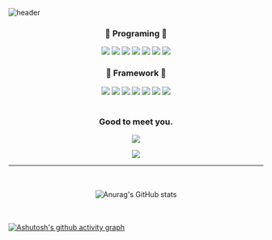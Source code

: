 
![header](https://capsule-render.vercel.app/api?type=waving&color=gradient&customColorList=0,6,2,1,5,0&height=250&section=header&text=Recording%20Day&fontSize=70&fontAlign=67)
<div align="center">

  <h3>🐰 Programing 🐰</h3>
  <img src="https://img.shields.io/badge/HTML5-E34F26?style=flat-square&logo=HTML5&logoColor=white"/> <img src="https://img.shields.io/badge/CSS3-1572B6?style=flat-square&logo=CSS3&logoColor=white"/> <img src="https://img.shields.io/badge/JavaScript-F7DF1E?style=flat-square&logo=JavaScript&logoColor=white"/> <img src="https://img.shields.io/badge/Python-0A9EDC?style=flat-square&logo=Python&logoColor=white"/> <img src="https://img.shields.io/badge/C-A8B9CC?style=flat-square&logo=C&logoColor=white"/> <img src="https://img.shields.io/badge/C++-00599C?style=flat-square&logo=C++&logoColor=white"/> <img src="https://img.shields.io/badge/Go-00ADD8?style=flat-square&logo=Go&logoColor=white"/>
  <br><h3>🐰 Framework 🐰</h3>
  <img src="https://img.shields.io/badge/Android-3DDC84?style=flat-square&logo=Android&logoColor=white"/> <img src="https://img.shields.io/badge/SQLite-003B57?style=flat-square&logo=SQLite&logoColor=white"/> <img src="https://img.shields.io/badge/Firebase-FFCA28?style=flat-square&logo=Firebase&logoColor=white"/> <img src="https://img.shields.io/badge/MySQL-4479A1?style=flat-square&logo=MySQL&logoColor=white"/> 
  <img src="https://img.shields.io/badge/GitHub-181717?style=flat-square&logo=GitHub&logoColor=white"/> <img src="https://img.shields.io/badge/Amazon AWS-232F3E?style=flat-square&logo=Amazon AWS&logoColor=white"/> <img src="https://img.shields.io/badge/Spring-6DB33F?style=flat-square&logo=Spring&logoColor=white"/> 
<br><br>

<h3>Good to meet you.</h3>
<a href="https://hits.seeyoufarm.com"><img src="https://hits.seeyoufarm.com/api/count/incr/badge.svg?url=https%3A%2F%2Fgithub.com%2FLeeSeolHee&count_bg=%23FBC9DD&title_bg=%23F39EB4&icon=&icon_color=%23E7E7E7&title=GitHub&edge_flat=false"/></a> <br>
<p align="center">
<img src="https://user-images.githubusercontent.com/89919636/176720762-3da31bcf-e392-4686-866e-495d19d244d4.jpg">
</p>

<hr>

<br><br>
![Anurag's GitHub stats](https://github-readme-stats.vercel.app/api?username=LeeSeolHee&show_icons=true&theme=buefy)
</div>



<br><br>
[![Ashutosh's github activity graph](https://activity-graph.herokuapp.com/graph?username=LeeSeolHee&theme=dracula)](https://github.com/LeeSeolHee/github-readme-activity-graph)
